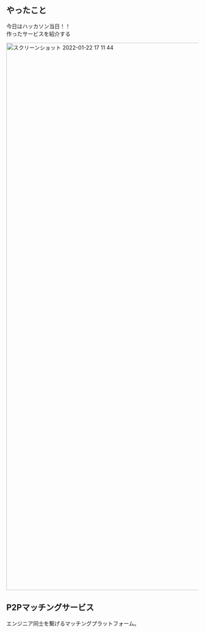 ## やったこと
今日はハッカソン当日！！  
作ったサービスを紹介する  

<img width="1436" alt="スクリーンショット 2022-01-22 17 11 44" src="https://user-images.githubusercontent.com/78260526/150630479-31c3c2c0-adcd-4462-b47c-ee914651ab95.png">

## P2Pマッチングサービス
エンジニア同士を繋げるマッチングプラットフォーム。  

